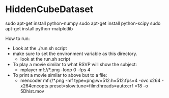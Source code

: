 HiddenCubeDataset
=================


sudo apt-get install python-numpy
sudo apt-get install python-scipy
sudo apt-get install python-matplotlib

How to run:
  - Look at the ./run.sh script
  - make sure to set the  environment variable as this directory.
    - look at the run.sh script
  - To play a movie similar to what RSVP will show the subject:
    - mplayer mf://*.png  -loop 0 -fps 4
  - To print a movie similar to above but to a file:
    - mencoder mf://*.png -mf type=png:w=512:h=512:fps=4 -ovc x264 -x264encopts preset=slow:tune=film:threads=auto:crf
=18 -o 5Dhist.mov

